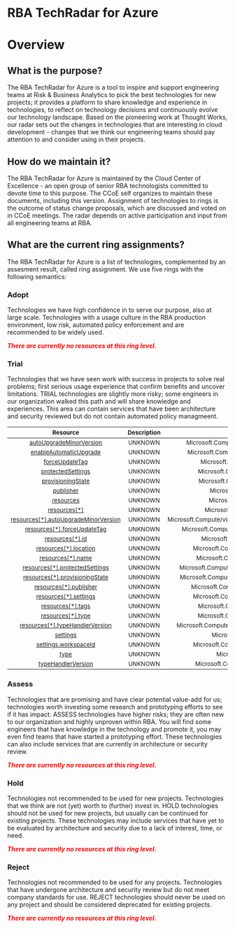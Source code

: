 
RBA TechRadar for Azure
=======================

# Overview

## What is the purpose?


The RBA TechRadar for Azure is a tool to inspire and support engineering teams at Risk & Business Analytics to pick the best technologies for new projects; it provides a platform to share knowledge and experience in technologies, to reflect on technology decisions and continuously evolve our technology landscape.  Based on the pioneering work at Thought Works, our radar sets out the changes in technologies that are interesting in cloud development - changes that we think our engineering teams should pay attention to and consider using in their projects.
## How do we maintain it?


The RBA TechRadar for Azure is maintained by the Cloud Center of Excellence - an open group of senior RBA technologists committed to devote time to this purpose.  The CCoE self organizes to maintain these documents, including this version.  Assignment of technologies to rings is the outcome of status change proposals, which are discussed and voted on in CCoE meetings.  The radar depends on active participation and input from all engineering teams at RBA.
## What are the current ring assignments?


The RBA TechRadar for Azure is a list of technologies, complemented by an assesment result, called ring assignment.  We use five rings with the following semantics:
### Adopt


Technologies we have high confidence in to serve our purpose, also at large scale.  Technologies with a usage culture in the RBA production environment, low risk, automated policy enforcement and are recommended to be widely used.  
  
***<font color="red"> There are currently no resources at this ring level. </font>***
### Trial


Technologies that we have seen work with success in projects to solve real problems;  first serious usage experience that confirm benefits and uncover limitations.  TRIAL technologies are slightly more risky; some engineers in our organization walked this path and will share knowledge and experiences.  This area can contain services that have been architecture and security reviewed but do not contain automated policy managmeent.  

|<sub>Resource</sub>|<sub>Description</sub>|<sub>Path</sub>|<sub>Status</sub>|
| :---: | :---: | :---: | :---: |
|<sub>[autoUpgradeMinorVersion](https://github.com/openrba/python-azure-techradar/tree/master/Microsoft.Compute/virtualMachines/extensions/autoUpgradeMinorVersion)</sub>|<sub>UNKNOWN</sub>|<sub>Microsoft.Compute/virtualMachines/extensions/autoUpgradeMinorVersion</sub>|<sub>TRIAL</sub>|
|<sub>[enableAutomaticUpgrade](https://github.com/openrba/python-azure-techradar/tree/master/Microsoft.Compute/virtualMachines/extensions/enableAutomaticUpgrade)</sub>|<sub>UNKNOWN</sub>|<sub>Microsoft.Compute/virtualMachines/extensions/enableAutomaticUpgrade</sub>|<sub>TRIAL</sub>|
|<sub>[forceUpdateTag](https://github.com/openrba/python-azure-techradar/tree/master/Microsoft.Compute/virtualMachines/extensions/forceUpdateTag)</sub>|<sub>UNKNOWN</sub>|<sub>Microsoft.Compute/virtualMachines/extensions/forceUpdateTag</sub>|<sub>TRIAL</sub>|
|<sub>[protectedSettings](https://github.com/openrba/python-azure-techradar/tree/master/Microsoft.Compute/virtualMachines/extensions/protectedSettings)</sub>|<sub>UNKNOWN</sub>|<sub>Microsoft.Compute/virtualMachines/extensions/protectedSettings</sub>|<sub>TRIAL</sub>|
|<sub>[provisioningState](https://github.com/openrba/python-azure-techradar/tree/master/Microsoft.Compute/virtualMachines/extensions/provisioningState)</sub>|<sub>UNKNOWN</sub>|<sub>Microsoft.Compute/virtualMachines/extensions/provisioningState</sub>|<sub>TRIAL</sub>|
|<sub>[publisher](https://github.com/openrba/python-azure-techradar/tree/master/Microsoft.Compute/virtualMachines/extensions/publisher)</sub>|<sub>UNKNOWN</sub>|<sub>Microsoft.Compute/virtualMachines/extensions/publisher</sub>|<sub>TRIAL</sub>|
|<sub>[resources](https://github.com/openrba/python-azure-techradar/tree/master/Microsoft.Compute/virtualMachines/extensions/resources)</sub>|<sub>UNKNOWN</sub>|<sub>Microsoft.Compute/virtualMachines/extensions/resources</sub>|<sub>TRIAL</sub>|
|<sub>[resources[*]](https://github.com/openrba/python-azure-techradar/tree/master/Microsoft.Compute/virtualMachines/extensions/resources[*])</sub>|<sub>UNKNOWN</sub>|<sub>Microsoft.Compute/virtualMachines/extensions/resources[*]</sub>|<sub>TRIAL</sub>|
|<sub>[resources[*].autoUpgradeMinorVersion](https://github.com/openrba/python-azure-techradar/tree/master/Microsoft.Compute/virtualMachines/extensions/resources[*].autoUpgradeMinorVersion)</sub>|<sub>UNKNOWN</sub>|<sub>Microsoft.Compute/virtualMachines/extensions/resources[*].autoUpgradeMinorVersion</sub>|<sub>TRIAL</sub>|
|<sub>[resources[*].forceUpdateTag](https://github.com/openrba/python-azure-techradar/tree/master/Microsoft.Compute/virtualMachines/extensions/resources[*].forceUpdateTag)</sub>|<sub>UNKNOWN</sub>|<sub>Microsoft.Compute/virtualMachines/extensions/resources[*].forceUpdateTag</sub>|<sub>TRIAL</sub>|
|<sub>[resources[*].id](https://github.com/openrba/python-azure-techradar/tree/master/Microsoft.Compute/virtualMachines/extensions/resources[*].id)</sub>|<sub>UNKNOWN</sub>|<sub>Microsoft.Compute/virtualMachines/extensions/resources[*].id</sub>|<sub>TRIAL</sub>|
|<sub>[resources[*].location](https://github.com/openrba/python-azure-techradar/tree/master/Microsoft.Compute/virtualMachines/extensions/resources[*].location)</sub>|<sub>UNKNOWN</sub>|<sub>Microsoft.Compute/virtualMachines/extensions/resources[*].location</sub>|<sub>TRIAL</sub>|
|<sub>[resources[*].name](https://github.com/openrba/python-azure-techradar/tree/master/Microsoft.Compute/virtualMachines/extensions/resources[*].name)</sub>|<sub>UNKNOWN</sub>|<sub>Microsoft.Compute/virtualMachines/extensions/resources[*].name</sub>|<sub>TRIAL</sub>|
|<sub>[resources[*].protectedSettings](https://github.com/openrba/python-azure-techradar/tree/master/Microsoft.Compute/virtualMachines/extensions/resources[*].protectedSettings)</sub>|<sub>UNKNOWN</sub>|<sub>Microsoft.Compute/virtualMachines/extensions/resources[*].protectedSettings</sub>|<sub>TRIAL</sub>|
|<sub>[resources[*].provisioningState](https://github.com/openrba/python-azure-techradar/tree/master/Microsoft.Compute/virtualMachines/extensions/resources[*].provisioningState)</sub>|<sub>UNKNOWN</sub>|<sub>Microsoft.Compute/virtualMachines/extensions/resources[*].provisioningState</sub>|<sub>TRIAL</sub>|
|<sub>[resources[*].publisher](https://github.com/openrba/python-azure-techradar/tree/master/Microsoft.Compute/virtualMachines/extensions/resources[*].publisher)</sub>|<sub>UNKNOWN</sub>|<sub>Microsoft.Compute/virtualMachines/extensions/resources[*].publisher</sub>|<sub>TRIAL</sub>|
|<sub>[resources[*].settings](https://github.com/openrba/python-azure-techradar/tree/master/Microsoft.Compute/virtualMachines/extensions/resources[*].settings)</sub>|<sub>UNKNOWN</sub>|<sub>Microsoft.Compute/virtualMachines/extensions/resources[*].settings</sub>|<sub>TRIAL</sub>|
|<sub>[resources[*].tags](https://github.com/openrba/python-azure-techradar/tree/master/Microsoft.Compute/virtualMachines/extensions/resources[*].tags)</sub>|<sub>UNKNOWN</sub>|<sub>Microsoft.Compute/virtualMachines/extensions/resources[*].tags</sub>|<sub>TRIAL</sub>|
|<sub>[resources[*].type](https://github.com/openrba/python-azure-techradar/tree/master/Microsoft.Compute/virtualMachines/extensions/resources[*].type)</sub>|<sub>UNKNOWN</sub>|<sub>Microsoft.Compute/virtualMachines/extensions/resources[*].type</sub>|<sub>TRIAL</sub>|
|<sub>[resources[*].typeHandlerVersion](https://github.com/openrba/python-azure-techradar/tree/master/Microsoft.Compute/virtualMachines/extensions/resources[*].typeHandlerVersion)</sub>|<sub>UNKNOWN</sub>|<sub>Microsoft.Compute/virtualMachines/extensions/resources[*].typeHandlerVersion</sub>|<sub>TRIAL</sub>|
|<sub>[settings](https://github.com/openrba/python-azure-techradar/tree/master/Microsoft.Compute/virtualMachines/extensions/settings)</sub>|<sub>UNKNOWN</sub>|<sub>Microsoft.Compute/virtualMachines/extensions/settings</sub>|<sub>TRIAL</sub>|
|<sub>[settings.workspaceId](https://github.com/openrba/python-azure-techradar/tree/master/Microsoft.Compute/virtualMachines/extensions/settings.workspaceId)</sub>|<sub>UNKNOWN</sub>|<sub>Microsoft.Compute/virtualMachines/extensions/settings.workspaceId</sub>|<sub>TRIAL</sub>|
|<sub>[type](https://github.com/openrba/python-azure-techradar/tree/master/Microsoft.Compute/virtualMachines/extensions/type)</sub>|<sub>UNKNOWN</sub>|<sub>Microsoft.Compute/virtualMachines/extensions/type</sub>|<sub>TRIAL</sub>|
|<sub>[typeHandlerVersion](https://github.com/openrba/python-azure-techradar/tree/master/Microsoft.Compute/virtualMachines/extensions/typeHandlerVersion)</sub>|<sub>UNKNOWN</sub>|<sub>Microsoft.Compute/virtualMachines/extensions/typeHandlerVersion</sub>|<sub>TRIAL</sub>|

### Assess


Technologies that are promising and have clear potential value-add for us; technologies worth investing some research and prototyping efforts to see if it has impact.  ASSESS technologies have higher risks;  they are often new to our organization and highly unproven within RBA.  You will find some engineers that have knowledge in the technology and promote it, you may even find teams that have started a prototyping effort.  These technologies can also include services that are currently in architecture or security review.  
  
***<font color="red"> There are currently no resources at this ring level. </font>***
### Hold


Technologies not recommended to be used for new projects. Technologies that we think are not (yet) worth to (further) invest in.  HOLD technologies should not be used for new projects, but usually can be continued for existing projects.  These technologies may include services that have yet to be evaluated by architecture and security due to a lack of interest, time, or need.  
  
***<font color="red"> There are currently no resources at this ring level. </font>***
### Reject


Technologies not recommended to be used for any projects. Technologies that have undergone architecture and security review but do not meet company standards for use.  REJECT technologies should never be used on any project and should be considered deprecated for existing projects.  
  
***<font color="red"> There are currently no resources at this ring level. </font>***